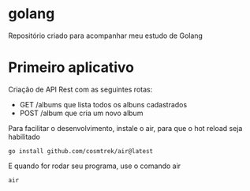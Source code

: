 # golang
Repositório criado para acompanhar meu estudo de Golang


# Primeiro aplicativo
Criação de API Rest com as seguintes rotas:
- GET /albums que lista todos os albuns cadastrados
- POST /album que cria um novo album

Para facilitar o desenvolvimento, instale o air, para que o hot reload seja habilitado
```console
go install github.com/cosmtrek/air@latest
```
E quando for rodar seu programa, use o comando air
```console
air
```

